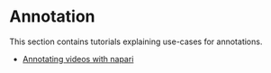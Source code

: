 # Annotation

This section contains tutorials explaining use-cases for annotations.

* [Annotating videos with napari](annotate_points)
